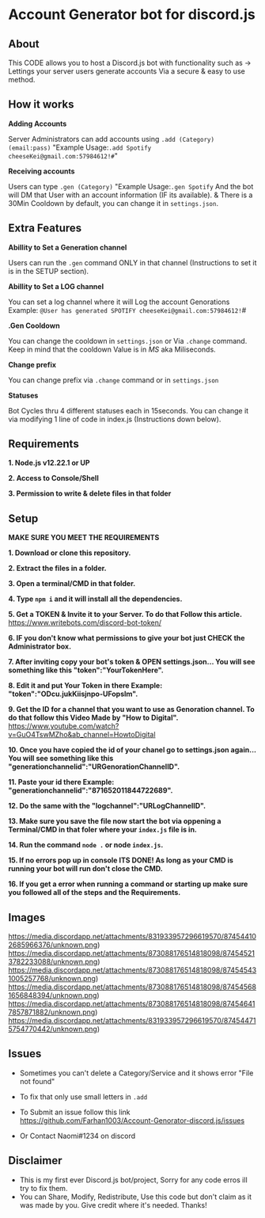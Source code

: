 # Account Generator bot for discord.js

## About
This CODE allows you to host a Discord.js bot with functionality such as -> Lettings your server users generate accounts Via a secure & easy to use method.

## How it works

**Adding Accounts**

Server Administrators can add accounts using `.add (Category) (email:pass)` "Example Usage:`.add Spotify cheeseKei@gmail.com:57984612!#`"

**Receiving accounts**

Users can type `.gen (Category)` "Example Usage:`.gen Spotify` And the bot will DM that User with an account information (IF its available).
& There is a 30Min Cooldown by default, you can change it in `settings.json`.

## Extra Features

**Abillity to Set a Generation channel**

Users can run the `.gen` command ONLY in that channel (Instructions to set it is in the SETUP section).

**Abillity to Set a LOG channel**

You can set a log channel where it will Log the account Genorations Example: `@User has generated SPOTIFY cheeseKei@gmail.com:57984612!`#

**.Gen Cooldown**

You can change the cooldown in `settings.json` or Via `.change` command.
Keep in mind that the cooldown Value is in *MS* aka Miliseconds.

**Change prefix**

You can change prefix via `.change` command or in `settings.json`

**Statuses**

Bot Cycles thru 4 different statuses each in 15seconds. You can change it via modifying 1 line of code in index.js (Instructions down below).

## Requirements
**1. Node.js v12.22.1 or UP**

**2. Access to Console/Shell**

**3. Permission to write & delete files in that folder**

## Setup

**MAKE SURE YOU MEET THE REQUIREMENTS**

**1. Download or clone this repository.**

**2. Extract the files in a folder.**

**3. Open a terminal/CMD in that folder.**

**4. Type `npm i` and it will install all the dependencies.**

**5. Get a TOKEN & Invite it to your Server. To do that Follow this article.** https://www.writebots.com/discord-bot-token/ 

**6. IF you don't know what permissions to give your bot just CHECK the Administrator box.**

**7. After inviting copy your bot's token & OPEN settings.json... You will see something like this "token":"YourTokenHere".**

**8. Edit it and put Your Token in there Example: "token":"ODcu.jukKiisjnpo-UFopslm".**

**9. Get the ID for a channel that you want to use as Genoration channel. To do that follow this Video Made by "How to Digital".** https://www.youtube.com/watch?v=GuO4TswMZho&ab_channel=HowtoDigital

**10. Once you have copied the id of your chanel go to settings.json again... You will see something like this "generationchannelid":"URGenorationChannelID".**

**11. Paste your id there Example: "generationchannelid":"871652011844722689".**

**12. Do the same with the "logchannel":"URLogChannelID".**

**13. Make sure you save the file now start the bot via oppening a Terminal/CMD in that foler where your `index.js` file is in.**

**14. Run the command `node .` or node `index.js`.**

**15. If no errors pop up in console ITS DONE! As long as your CMD is running your bot will run don't close the CMD.**

**16. If you get a error when running a command or starting up make sure you followed all of the steps and the Requirements.** 

## Images
https://media.discordapp.net/attachments/831933957296619570/874544102685966376/unknown.png)
https://media.discordapp.net/attachments/873088176514818098/874545213782233088/unknown.png)
https://media.discordapp.net/attachments/873088176514818098/874545431005257768/unknown.png)
https://media.discordapp.net/attachments/873088176514818098/874545681656848394/unknown.png)
https://media.discordapp.net/attachments/873088176514818098/874546417857871882/unknown.png)
https://media.discordapp.net/attachments/831933957296619570/874544715754770442/unknown.png)

## Issues

- Sometimes you can't delete a Category/Service and it shows error "File not found"
- To fix that only use small letters in `.add`

- To Submit an issue follow this link https://github.com/Farhan1003/Account-Genorator-discord.js/issues
- Or Contact Naomi#1234 on discord

## Disclaimer

- This is my first ever Discord.js bot/project, Sorry for any code erros ill try to fix them.
- You can Share, Modify, Redistribute, Use this code but don't claim as it was made by you. Give credit where it's needed. Thanks!

